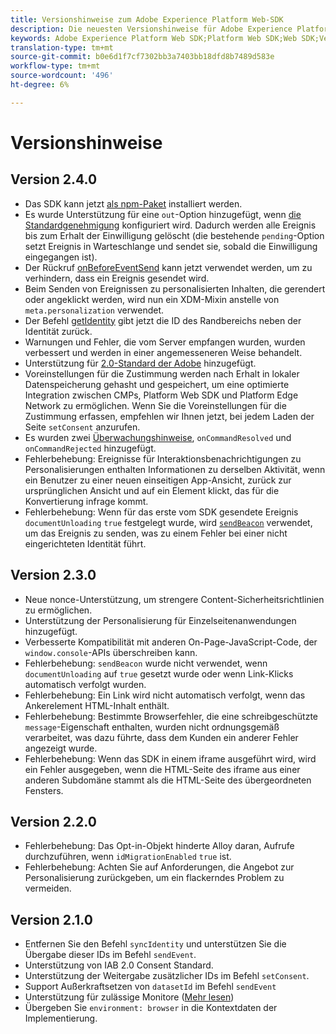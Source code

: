 ```yaml
---
title: Versionshinweise zum Adobe Experience Platform Web-SDK
description: Die neuesten Versionshinweise für Adobe Experience Platform Web-SDK.
keywords: Adobe Experience Platform Web SDK;Platform Web SDK;Web SDK;Versionshinweise
translation-type: tm+mt
source-git-commit: b0e6d1f7cf7302bb3a7403bb18dfd8b7489d583e
workflow-type: tm+mt
source-wordcount: '496'
ht-degree: 6%

---
```



# Versionshinweise

## Version 2.4.0

* Das SDK kann jetzt [als npm-Paket](https://experienceleague.adobe.com/docs/experience-platform/edge/fundamentals/installing-the-sdk.html) installiert werden.
* Es wurde Unterstützung für eine `out`-Option hinzugefügt, wenn [die Standardgenehmigung](https://experienceleague.adobe.com/docs/experience-platform/edge/fundamentals/configuring-the-sdk.html#default-consent) konfiguriert wird. Dadurch werden alle Ereignis bis zum Erhalt der Einwilligung gelöscht (die bestehende `pending`-Option setzt Ereignis in Warteschlange und sendet sie, sobald die Einwilligung eingegangen ist).
* Der Rückruf [onBeforeEventSend](https://experienceleague.adobe.com/docs/experience-platform/edge/fundamentals/configuring-the-sdk.html#onbeforeeventsend) kann jetzt verwendet werden, um zu verhindern, dass ein Ereignis gesendet wird.
* Beim Senden von Ereignissen zu personalisierten Inhalten, die gerendert oder angeklickt werden, wird nun ein XDM-Mixin anstelle von `meta.personalization` verwendet.
* Der Befehl [getIdentity](https://experienceleague.adobe.com/docs/experience-platform/edge/identity/overview.html#retrieving-the-visitor-id) gibt jetzt die ID des Randbereichs neben der Identität zurück.
* Warnungen und Fehler, die vom Server empfangen wurden, wurden verbessert und werden in einer angemesseneren Weise behandelt.
* Unterstützung für [2.0-Standard der Adobe](https://experienceleague.adobe.com/docs/experience-platform/edge/consent/supporting-consent.html?communicating-consent-preferences-via-the-adobe-standard) hinzugefügt.
* Voreinstellungen für die Zustimmung werden nach Erhalt in lokaler Datenspeicherung gehasht und gespeichert, um eine optimierte Integration zwischen CMPs, Platform Web SDK und Platform Edge Network zu ermöglichen. Wenn Sie die Voreinstellungen für die Zustimmung erfassen, empfehlen wir Ihnen jetzt, bei jedem Laden der Seite `setConsent` anzurufen.
* Es wurden zwei [Überwachungshinweise](https://github.com/adobe/alloy/wiki/Monitoring-Hooks), `onCommandResolved` und `onCommandRejected` hinzugefügt.
* Fehlerbehebung: Ereignisse für Interaktionsbenachrichtigungen zu Personalisierungen enthalten Informationen zu derselben Aktivität, wenn ein Benutzer zu einer neuen einseitigen App-Ansicht, zurück zur ursprünglichen Ansicht und auf ein Element klickt, das für die Konvertierung infrage kommt.
* Fehlerbehebung: Wenn für das erste vom SDK gesendete Ereignis `documentUnloading` `true` festgelegt wurde, wird [`sendBeacon`](https://developer.mozilla.org/de-DE/docs/Web/API/Navigator/sendBeacon) verwendet, um das Ereignis zu senden, was zu einem Fehler bei einer nicht eingerichteten Identität führt.

## Version 2.3.0

* Neue nonce-Unterstützung, um strengere Content-Sicherheitsrichtlinien zu ermöglichen.
* Unterstützung der Personalisierung für Einzelseitenanwendungen hinzugefügt.
* Verbesserte Kompatibilität mit anderen On-Page-JavaScript-Code, der `window.console`-APIs überschreiben kann.
* Fehlerbehebung: `sendBeacon` wurde nicht verwendet, wenn `documentUnloading` auf `true` gesetzt wurde oder wenn Link-Klicks automatisch verfolgt wurden.
* Fehlerbehebung: Ein Link wird nicht automatisch verfolgt, wenn das Ankerelement HTML-Inhalt enthält.
* Fehlerbehebung: Bestimmte Browserfehler, die eine schreibgeschützte `message`-Eigenschaft enthalten, wurden nicht ordnungsgemäß verarbeitet, was dazu führte, dass dem Kunden ein anderer Fehler angezeigt wurde.
* Fehlerbehebung: Wenn das SDK in einem iframe ausgeführt wird, wird ein Fehler ausgegeben, wenn die HTML-Seite des iframe aus einer anderen Subdomäne stammt als die HTML-Seite des übergeordneten Fensters.

## Version 2.2.0

* Fehlerbehebung: Das Opt-in-Objekt hinderte Alloy daran, Aufrufe durchzuführen, wenn `idMigrationEnabled` `true` ist.
* Fehlerbehebung: Achten Sie auf Anforderungen, die Angebot zur Personalisierung zurückgeben, um ein flackerndes Problem zu vermeiden.

## Version 2.1.0

* Entfernen Sie den Befehl `syncIdentity` und unterstützen Sie die Übergabe dieser IDs im Befehl `sendEvent`.
* Unterstützung von IAB 2.0 Consent Standard.
* Unterstützung der Weitergabe zusätzlicher IDs im Befehl `setConsent`.
* Support Außerkraftsetzen von `datasetId` im Befehl `sendEvent`
* Unterstützung für zulässige Monitore ([Mehr lesen](https://github.com/adobe/alloy/wiki/Monitoring-Hooks))
* Übergeben Sie `environment: browser` in die Kontextdaten der Implementierung.
